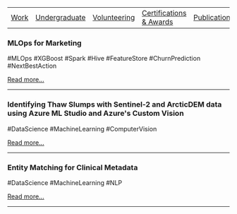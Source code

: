 |                           |                                     |                                   |                           |                           |
|:--------------------------|:------------------------------------|:----------------------------------|:--------------------------|:--------------------------|
| [Work](../professional/)   | [Undergraduate](../undergraduate/)   | [Volunteering](../volunteering/)   | [Certifications & Awards](../certifications/)| [Publications](../publications/)   |

### MLOps for Marketing
#MLOps #XGBoost #Spark #Hive #FeatureStore #ChurnPrediction #NextBestAction

[Read more...](./cmjo/)

* * *
### Identifying Thaw Slumps with Sentinel-2 and ArcticDEM data using Azure ML Studio and Azure's Custom Vision
#DataScience #MachineLearning #ComputerVision

[Read more...](./cloudwars/)

* * *
### Entity Matching for Clinical Metadata
#DataScience #MachineLearning #NLP

[Read more...](./natural-language-processing-fasttext/)

* * *


